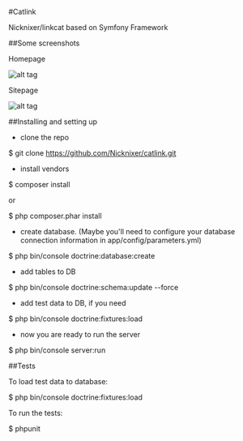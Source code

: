 #Catlink

Nicknixer/linkcat based on Symfony Framework

##Some screenshots

Homepage

![alt tag](http://s8.hostingkartinok.com/uploads/images/2017/02/26c4ac4a88fac1e53b2006cb338736bf.png)

Sitepage

![alt tag](http://s8.hostingkartinok.com/uploads/images/2017/02/7c95f2a922da785f1f0f25dec5195e3f.png)

##Installing and setting up

- clone the repo 

$ git clone https://github.com/Nicknixer/catlink.git

- install vendors 

$ composer install 

or

$ php composer.phar install 

- create database. (Maybe you'll need to configure your database connection information in app/config/parameters.yml)

$ php bin/console doctrine:database:create

- add tables to DB

$ php bin/console doctrine:schema:update --force

- add test data to DB, if you need

$ php bin/console doctrine:fixtures:load

- now you are ready to run the server

$ php bin/console server:run


##Tests

To load test data to database:

$ php bin/console doctrine:fixtures:load

To run the tests:

$ phpunit